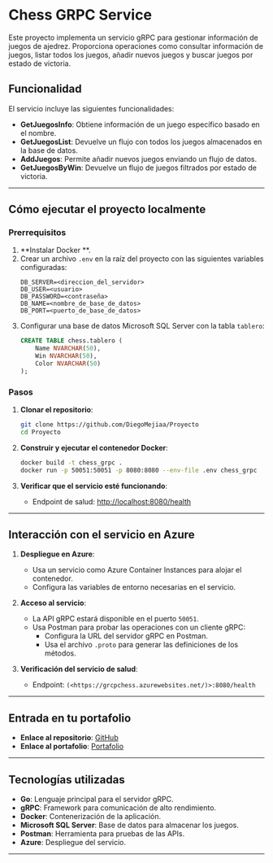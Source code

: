# Chess GRPC Service

Este proyecto implementa un servicio gRPC para gestionar información de juegos de ajedrez. Proporciona operaciones como consultar información de juegos, listar todos los juegos, añadir nuevos juegos y buscar juegos por estado de victoria.

## Funcionalidad

El servicio incluye las siguientes funcionalidades:

- **GetJuegosInfo**: Obtiene información de un juego específico basado en el nombre.
- **GetJuegosList**: Devuelve un flujo con todos los juegos almacenados en la base de datos.
- **AddJuegos**: Permite añadir nuevos juegos enviando un flujo de datos.
- **GetJuegosByWin**: Devuelve un flujo de juegos filtrados por estado de victoria.

---

## Cómo ejecutar el proyecto localmente

### Prerrequisitos

1. **Instalar Docker **.
2. Crear un archivo `.env` en la raíz del proyecto con las siguientes variables configuradas:
   ```env
   DB_SERVER=<direccion_del_servidor>
   DB_USER=<usuario>
   DB_PASSWORD=<contraseña>
   DB_NAME=<nombre_de_base_de_datos>
   DB_PORT=<puerto_de_base_de_datos>
   ```
3. Configurar una base de datos Microsoft SQL Server con la tabla `tablero`:
   ```sql
   CREATE TABLE chess.tablero (
       Name NVARCHAR(50),
       Win NVARCHAR(50),
       Color NVARCHAR(50)
   );
   ```

### Pasos

1. **Clonar el repositorio**:
   ```bash
   git clone https://github.com/DiegoMejiaa/Proyecto
   cd Proyecto
   ```

2. **Construir y ejecutar el contenedor Docker**:
   ```bash
   docker build -t chess_grpc .
   docker run -p 50051:50051 -p 8080:8080 --env-file .env chess_grpc
   ```

3. **Verificar que el servicio esté funcionando**:
   - Endpoint de salud: [http://localhost:8080/health](http://localhost:8080/health)

---

## Interacción con el servicio en Azure

1. **Despliegue en Azure**:
   - Usa un servicio como Azure Container Instances para alojar el contenedor.
   - Configura las variables de entorno necesarias en el servicio.

2. **Acceso al servicio**:
   - La API gRPC estará disponible en el puerto `50051`.
   - Usa Postman para probar las operaciones con un cliente gRPC:
     - Configura la URL del servidor gRPC en Postman.
     - Usa el archivo `.proto` para generar las definiciones de los métodos.

3. **Verificación del servicio de salud**:
   - Endpoint: `(<https://grcpchess.azurewebsites.net/)>:8080/health`

---

## Entrada en tu portafolio

- **Enlace al repositorio**: [GitHub](https://github.com/DiegoMejiaa/Proyecto)
- **Enlace al portafolio**: [Portafolio](https://diegomejia.pages.dev)

---

## Tecnologías utilizadas

- **Go**: Lenguaje principal para el servidor gRPC.
- **gRPC**: Framework para comunicación de alto rendimiento.
- **Docker**: Contenerización de la aplicación.
- **Microsoft SQL Server**: Base de datos para almacenar los juegos.
- **Postman**: Herramienta para pruebas de las APIs.
- **Azure**: Despliegue del servicio.

---




